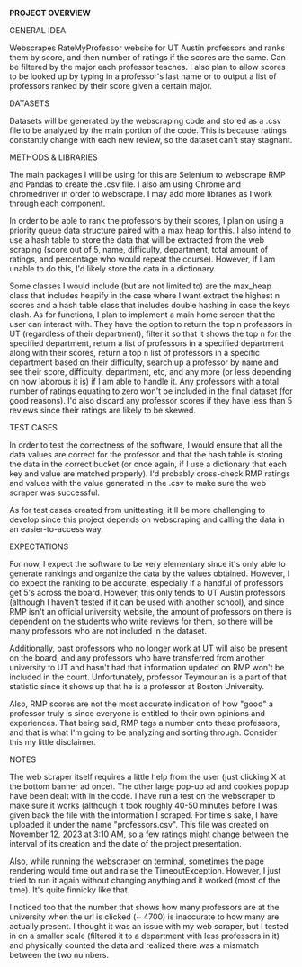 **PROJECT OVERVIEW**



GENERAL IDEA

Webscrapes RateMyProfessor website for UT Austin professors and ranks them by score, and then number of ratings if the scores are the same. Can be filtered by the major each professor teaches. I also plan to allow scores to be looked up by typing in a professor's last name or to output a list of professors ranked by their score given a certain major.



DATASETS

Datasets will be generated by the webscraping code and stored as a .csv file to be analyzed by the main portion of the code. This is because ratings constantly change with each new review, so the dataset can't stay stagnant.



METHODS & LIBRARIES

The main packages I will be using for this are Selenium to webscrape RMP and Pandas to create the .csv file. I also am using Chrome and chromedriver in order to webscrape. I may add more libraries as I work through each component.

In order to be able to rank the professors by their scores, I plan on using a priority queue data structure paired with a max heap for this. I also intend to use a hash table to store the data that will be extracted from the web scraping (score out of 5, name, difficulty, department, total amount of ratings, and percentage who would repeat the course). However, if I am unable to do this, I'd likely store the data in a dictionary.

Some classes I would include (but are not limited to) are the max_heap class that includes heapify in the case where I want extract the highest n scores and a hash table class that includes double hashing in case the keys clash. As for functions, I plan to implement a main home screen that the user can interact with. They have the option to return the top n professors in UT (regardless of their department), filter it so that it shows the top n for the specified department, return a list of professors in a specified department along with their scores, return a top n list of professors in a specific department based on their difficulty, search up a professor by name and see their score, difficulty, department, etc, and any more (or less depending on how laborous it is) if I am able to handle it. Any professors with a total number of ratings equating to zero won't be included in the final dataset (for good reasons). I'd also discard any professor scores if they have less than 5 reviews since their ratings are likely to be skewed.



TEST CASES

In order to test the correctness of the software, I would ensure that all the data values are correct for the professor and that the hash table is storing the data in the correct bucket (or once again, if I use a dictionary that each key and value are matched properly). I'd probably cross-check RMP ratings and values with the value generated in the .csv to make sure the web scraper was successful.

As for test cases created from unittesting, it'll be more challenging to develop since this project depends on webscraping and calling the data in an easier-to-access way.



EXPECTATIONS

For now, I expect the software to be very elementary since it's only able to generate rankings and organize the data by the values
obtained. However, I do expect the ranking to be accurate, especially if a handful of professors get 5's across the board. However,
this only tends to UT Austin professors (although I haven't tested if it can be used with another school), and since RMP isn't an official university website, the amount of professors on there is dependent on the students who write reviews for them, so there will 
be many professors who are not included in the dataset.

Additionally, past professors who no longer work at UT will also be present on the board, and any professors who have transferred from 
another university to UT and hasn't had that information updated on RMP won't be included in the count. Unfortunately, professor Teymourian is a part of that statistic since it shows up that he is a professor at Boston University.

Also, RMP scores are not the most accurate indication of how "good" a professor truly is since everyone is entitled to their
own opinions and experiences. That being said, RMP tags a number onto these professors, and that is what I'm going to be analyzing
and sorting through. Consider this my little disclaimer.


NOTES

The web scraper itself requires a little help from the user (just clicking X at the bottom banner ad once). The other large pop-up ad and cookies popup have been dealt with in the code. I have run a test on the webscraper to make sure it works (although it took roughly 40-50 minutes before I was given back the file with the information I scraped. For time's sake, I have uploaded it under the name "professors.csv". This file was created on November 12, 2023 at 3:10 AM, so a few ratings might change between the interval of its creation and the date of the project presentation.

Also, while running the webscraper on terminal, sometimes the page rendering would time out and raise the TimeoutException. However, I just tried to run it again without changing anything and it worked (most of the time). It's quite finnicky like that.

I noticed too that the number that shows how many professors are at the university when the url is clicked (~ 4700) is inaccurate to how many are actually present. I thought it was an issue with my web scraper, but I tested in on a smaller scale (filtered it to a department with less professors in it) and physically counted the data and realized there was a mismatch between the two numbers.

